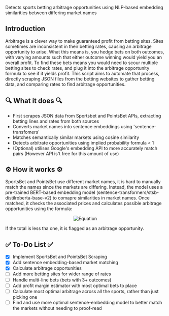 Detects sports betting arbitrage opportunities using NLP-based embedding similarities between differing market names

## Introduction
Arbitrage is a clever way to make guaranteed profit from betting sites. Sites sometimes are inconsistent in their betting rates, causing an arbitrage opportunity to arise. What this means is, you hedge bets on both outcomes, with varying amounts such that either outcome winning would yield you an overall profit. To find these bets means you would need to scour multiple betting sites to check rates, and plug it into the arbitrage opportunity formula to see if it yields profit. This script aims to automate that process, directly scraping JSON files from the betting websites to gather betting data, and comparing rates to find arbitrage opportunities.

## 🔍 What it does 🔍
- First scrapes JSON data from Sportsbet and PointsBet APIs, extracting betting lines and rates from both sources
- Converts market names into sentence embeddings using 'sentence-transfomers'
- Matches semantically similar markets using cosine similarity
- Detects arbitrate opportunities using implied probability formula < 1
- (Optional) utilises Google's embedding API to more accurately match pairs (However API is't free for this amount of use)

## ⚙️ How it works ⚙️
SportsBet and PointsBet use different market names, it is hard to manually match the names since the markets are differing. Instead, the model uses a pre-trained BERT-based embedding model (sentence-transformers/stsb-distilroberta-base-v2) to comapre similarities in market names. Once matched, it checks the associated prices and calculates possible arbitrage opportunities using the formula:

<p align="center">
  <img src="https://github.com/user-attachments/assets/0d155739-c755-42ba-ab38-c717bba2d2ed" alt="Equation" />
</p>

If the total is less tha one, it is flagged as an arbitrage opportunity.

## ✅ To-Do List ✅
- [X] Implement SportsBet and PointsBet Scraping
- [X] Add sentence embedding-based market matching
- [X] Calculate arbitrage opportunities
- [ ] Add more betting sites for wider range of rates
- [ ] Handle multi-line bets (bets with 3+ outcomes)
- [ ] Add profit margin estimator with most optimal bets to place
- [ ] Calculate most optimal arbitrage across all the sports, rather than just picking one
- [ ] Find and use more optimal sentence-embedding model to better match the markets without needing to proof-read
